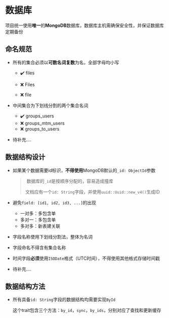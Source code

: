 # 数据库

项目统一使用**唯一**的**MongoDB**数据库，数据库主机需确保安全性，并保证数据库定期备份

## 命名规范

- 所有的集合必须以**可数名词复数**为名，全部字母均小写

  - :heavy_check_mark: files

  - :x: Files

  - :x: file

- 中间集合为下划线分割的两个集合名词

  - :heavy_check_mark: groups_users
  - :x: groups_mtm_users
  - :x: groups_to_users

- 待补充....

## 数据结构设计

- 如果某个数据需要id标识，**不得使用**MongoDB默认的`_id: ObjectId`参数

  > ​	数据库的`_id`是按顺序分配的，容易造成撞库
  >
  > ​	文档应有一个`id: String`字段，并使用`uuid::Uuid::new_v4()`生成ID

- 避免`field: [id1, id2, id3, ...]`的出现

  - 一对多：多包含单
  - 多对一：多包含单
  - 多对多：新表建关联

- 字段名称使用下划线分割法，整体为名词

- 字段命名不得含有集合名称

- 时间字段**必须**使用`ISODate`格式（UTC时间），不得使用其他格式存储时间戳

- 待补充....

## 数据结构方法

- 所有具备`id: String`字段的数据结构均需要实现`ById`

  这个trait包含三个方法：`by_id`，`sync`，`by_ids`，分别对应了查找和更新缓存